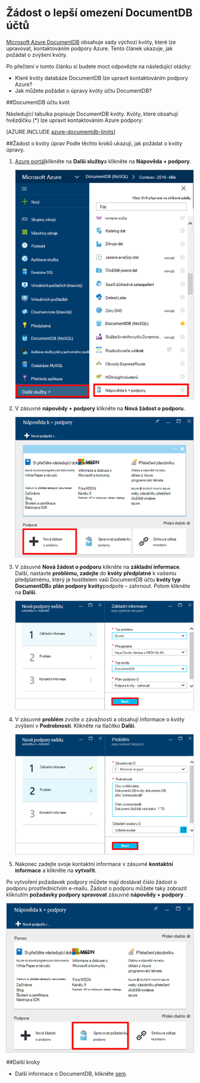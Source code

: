 <properties
    pageTitle="Žádost o lepší DocumentDB účtu kvóty | Microsoft Azure"
    description="Zjistěte, jak požádat o úpravu DocumentDB databáze kvóty například ukládání dokumentů a výkon kolekce."
    services="documentdb"
    authors="AndrewHoh"
    manager="jhubbard"
    editor="monicar"
    documentationCenter=""/>

<tags
    ms.service="documentdb"
    ms.workload="data-services"
    ms.tgt_pltfrm="na"
    ms.devlang="na"
    ms.topic="article"
    ms.date="08/25/2016"
    ms.author="anhoh"/>

# <a name="request-increased-documentdb-account-limits"></a>Žádost o lepší omezení DocumentDB účtů

[Microsoft Azure DocumentDB](https://azure.microsoft.com/services/documentdb/) obsahuje sady výchozí kvóty, které lze upravovat, kontaktováním podpory Azure.  Tento článek ukazuje, jak požádat o zvýšení kvóty.

Po přečtení v tomto článku si budete moct odpovězte na následující otázky:  

-   Které kvóty databáze DocumentDB lze upravit kontaktováním podpory Azure?
-   Jak můžete požádat o úpravy kvóty účtu DocumentDB?

##<a id="Quotas"></a>DocumentDB účtu kvót

Následující tabulka popisuje DocumentDB kvóty. Kvóty, které obsahují hvězdičku (*) lze upravit kontaktováním Azure podpory:

[AZURE.INCLUDE [azure-documentdb-limits](../../includes/azure-documentdb-limits.md)]


##<a id="RequestQuotaIncrease"></a>Žádost o kvóty úprav
Podle těchto kroků ukazují, jak požádat o kvóty úpravy.

1. [Azure portál](https://portal.azure.com)klikněte na **Další služby**a klikněte na **Nápověda + podpory**.

    ![Snímek obrazovky s spuštění nápovědu a podporu](media/documentdb-increase-limits/helpsupport.png)

2. V zásuvné **nápovědy + podpory** klikněte na **Nová žádost o podporu**.

    ![Snímek obrazovky vytváření požadavek podpory můžete](media/documentdb-increase-limits/getsupport.png)

3. V zásuvné **Nová žádost o podporu** klikněte na **základní informace**. Další, nastavte **problému, zadejte** do **kvóty** **předplatné** k vašemu předplatnému, který je hostitelem vaší DocumentDB účtu **kvóty typ** **DocumentDB**a **plán podpory** **kvóty**podpoře – zahrnout. Potom klikněte na **Další**.

    ![Snímek obrazovky typu lístek žádost o podporu](media/documentdb-increase-limits/supportrequest1.png)

4. V zásuvné **problém** zvolte o závažnosti a obsahují informace o kvóty zvýšení v **Podrobnosti**. Klikněte na tlačítko **Další**.

    ![Snímek obrazovky pro výběr předplatné lístek podpory](media/documentdb-increase-limits/supportrequest2.png)

5. Nakonec zadejte svoje kontaktní informace v zásuvné **kontaktní informace** a klikněte na **vytvořit**.

Po vytvoření požadavek podpory můžete mají dostávat číslo žádost o podporu prostřednictvím e-mailu.  Žádost o podporu můžete taky zobrazit kliknutím **požadavky podpory spravovat** zásuvné **nápovědy + podpory** .

![Snímek obrazovky s zásuvné požadavky podpory](media/documentdb-increase-limits/supportrequest4.png)


##<a name="NextSteps"></a>Další kroky
- Další informace o DocumentDB, klikněte [sem](http://azure.com/docdb).
